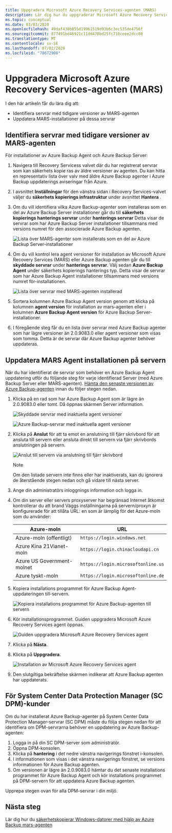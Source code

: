 ```yaml
---
title: Uppgradera Microsoft Azure Recovery Services-agenten (MARS)
description: Lär dig hur du uppgraderar Microsoft Azure Recovery Services-agenten (MARS).
ms.topic: conceptual
ms.date: 03/03/2020
ms.openlocfilehash: 49daf438b855d19961519d93b6c3ec535de4756f
ms.sourcegitcommit: 877491bd46921c11dd478bd25fc718ceee2dcc08
ms.translationtype: MT
ms.contentlocale: sv-SE
ms.lasthandoff: 07/02/2020
ms.locfileid: "78672908"
---
```

# <a name="upgrade-the-microsoft-azure-recovery-services-mars-agent"></a>Uppgradera Microsoft Azure Recovery Services-agenten (MARS)

I den här artikeln får du lära dig att:

* Identifiera servrar med tidigare versioner av MARS-agenten
* Uppdatera MARS-installationer på dessa servrar

## <a name="identify-servers-with-earlier-versions-of-the-mars-agent"></a>Identifiera servrar med tidigare versioner av MARS-agenten

För installationer av Azure Backup Agent och Azure Backup Server:

1. Navigera till Recovery Servicess valvet där du har registrerat servrar som kan säkerhets kopie ras av äldre versioner av agenten. Du kan hitta en representativ lista över valv med äldre Azure Backup agenter i Azure Backup uppdaterings aviseringar från Azure.
1. I avsnittet **Inställningar** för den vänstra sidan i Recovery Services-valvet väljer du **säkerhets kopierings infrastruktur** under avsnittet **Hantera** .
1. Om du vill identifiera vilka Azure Backup-agenter som installeras som en del av Azure Backup Server installationer går du till **säkerhets kopierings hanterings servrar** under **hanterings servrar** Detta visar de servrar som har Azure Backup Server installationer tillsammans med versions numret för den associerade Azure Backup agenten.

    ![Lista över MARS-agenter som installerats som en del av Azure Backup Server-installationer](./media/upgrade-mars-agent/backup-management-servers.png)

1. Om du vill kontrol lera agent versioner för installation av Microsoft Azure Recovery Services (MARS) eller Azure Backup agenten går du till **skyddade servrar** under **hanterings servrar**. Välj sedan **Azure Backup Agent** under säkerhets kopierings hanterings typ. Detta visar de servrar som har Azure Backup Agent installationer tillsammans med versions numret för-installationen.

    ![Lista över servrar med MARS-agenten installerad](./media/upgrade-mars-agent/protected-servers.png)

1. Sortera kolumnen Azure Backup Agent version genom att klicka på kolumnen **agent version** för installation av mars-agenten eller i kolumnen **Azure Backup Agent version** för Azure Backup Server-installationer.

1. I föregående steg får du en lista över servrar med Azure Backup agenter som har lägre versioner än 2.0.9083.0 eller agent versioner som visas som tomma. Detta är de servrar där Azure Backup agenter behöver uppdateras.

## <a name="update-the-mars-agent-installation-on-the-server"></a>Uppdatera MARS Agent installationen på servern

När du har identifierat de servrar som behöver en Azure Backup Agent uppdatering utför du följande steg för varje identifierad Server (med Azure Backup Server eller MARS-agenten). [Hämta den senaste versionen av Azure Backup-agenten](https://aka.ms/azurebackup_agent) innan du följer stegen nedan.

1. Klicka på en rad som har Azure Backup Agent som är lägre än 2.0.9083.0 eller tomt. Då öppnas skärmen Server information.

    ![Skyddade servrar med inaktuella agent versioner](./media/upgrade-mars-agent/old-agent-version.png)

    ![Azure Backup-servrar med inaktuella agent versioner](./media/upgrade-mars-agent/backup-management-servers-old-versions.png)

1. Klicka på **Anslut** för att ta emot en anslutning till fjärr skrivbord för att ansluta till servern eller ansluta direkt till servern via fjärr skrivbords anslutningen på servern.

    ![Anslut till servern via anslutning till fjärr skrivbord](./media/upgrade-mars-agent/connect-to-server.png)

    >[!NOTE]
    > Om den listade servern inte finns eller har inaktiverats, kan du ignorera de återstående stegen nedan och gå vidare till nästa server.

1. Ange din administratörs inloggnings information och logga in.

1. Om din server eller servers proxyserver har begränsad Internet åtkomst kontrollerar du att brand Väggs inställningarna på servern/proxyn är konfigurerade för att tillåta URL: en som är lämplig för det Azure-moln som du använder:

    Azure-moln | URL
    -- | ---
    Azure-moln (offentligt) |   `https://login.windows.net`
    Azure Kina 21Vianet-moln   | `https://login.chinacloudapi.cn`
    Azure US Government-molnet |   `https://login.microsoftonline.us`
    Azure tyskt-moln  |  `https://login.microsoftonline.de`

1. Kopiera installations programmet för Azure Backup Agent-uppdateringen till-servern.

    ![Kopiera installations programmet för Azure Backup-agenten till servern](./media/upgrade-mars-agent/copy-agent-installer.png)

1. Kör installationsprogrammet. Guiden uppgradera Microsoft Azure Recovery Services agent öppnas.

    ![Guiden uppgradera Microsoft Azure Recovery Services agent](./media/upgrade-mars-agent/agent-upgrade-wizard.png)

1. Klicka på **Nästa**.

1. Klicka på **Uppgradera**.

    ![Installation av Microsoft Azure Recovery Services agent](./media/upgrade-mars-agent/upgrade-installation.png)

1. Den slutgiltiga bekräftelse skärmen indikerar att Azure Backup agenten har uppdaterats.

## <a name="for-system-center-data-protection-manager-sc-dpm-customers"></a>För System Center Data Protection Manager (SC DPM)-kunder

Om du har installerat Azure Backup-agenter på System Center Data Protection Manager-servrar (SC DPM) måste du följa stegen nedan för att identifiera om DPM-servrarna behöver en uppdatering av Azure Backup-agenten:

1. Logga in på din SC DPM-server som administratör.
2. Öppna DPM-konsolen.
3. Klicka på **hantering** i det nedre vänstra navigerings fönstret i-konsolen.
4. I informationen som visas i det vänstra navigerings fönstret, se versions informationen för Azure Backup agenten.
5. Om versionen är lägre än 2.0.9083.0 hämtar du det senaste installations programmet för Azure Backup Agent och kör installations programmet på DPM-servern för att uppdatera Azure Backup agenten.

Upprepa stegen ovan för alla DPM-servrar i din miljö.

## <a name="next-steps"></a>Nästa steg

Lär dig hur du [säkerhetskopierar Windows-datorer med hjälp av Azure Backup mars-agenten](backup-windows-with-mars-agent.md)
